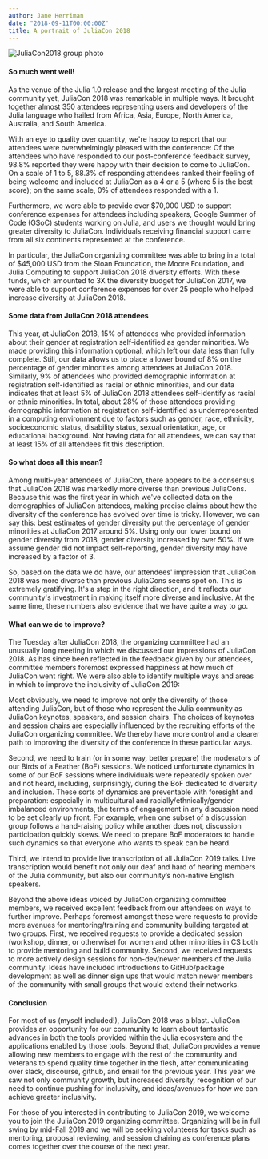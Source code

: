 ```yaml
---
author: Jane Herriman
date: "2018-09-11T00:00:00Z"
title: A portrait of JuliaCon 2018
---
```

![JuliaCon2018 group photo](/images/blog/2018-09-11-juliacon2018/JuliaCon2018_group_photo.jpg)

#### So much went well!

As the venue of the Julia 1.0 release and the largest meeting of the Julia community yet, JuliaCon 2018 was remarkable in multiple ways. It brought together almost 350 attendees representing users and developers of the Julia language who hailed from Africa, Asia, Europe, North America, Australia, and South America. 

With an eye to quality over quantity, we're happy to report that our attendees were overwhelmingly pleased with the conference: Of the attendees who have responded to our post-conference feedback survey, 98.8% reported they were happy with their decision to come to JuliaCon. On a scale of 1 to 5, 88.3% of responding attendees ranked their feeling of being welcome and included at JuliaCon as a 4 or a 5 (where 5 is the best score); on the same scale, 0% of attendees responded with a 1.

Furthermore, we were able to provide over $70,000 USD to support conference expenses for attendees including speakers, Google Summer of Code (GSoC) students working on Julia, and users we thought would bring greater diversity to JuliaCon. Individuals receiving financial support came from all six continents represented at the conference.

In particular, the JuliaCon organizing committee was able to bring in a total of $45,000 USD from the Sloan Foundation, the Moore Foundation, and Julia Computing to support JuliaCon 2018 diversity efforts. With these funds, which amounted to 3X the diversity budget for JuliaCon 2017, we were able to support conference expenses for over 25 people who helped increase diversity at JuliaCon 2018.

#### Some data from JuliaCon 2018 attendees

This year, at JuliaCon 2018, 15% of attendees who provided information about their gender at registration self-identified as gender minorities. We made providing this information optional, which left our data less than fully complete. Still, our data allows us to place a lower bound of 8% on the percentage of gender minorities among attendees at JuliaCon 2018. Similarly, 9% of attendees who provided demographic information at registration self-identified as racial or ethnic minorities, and our data indicates that at least 5% of JuliaCon 2018 attendees self-identify as racial or ethnic minorities. In total, about 28% of those attendees providing demographic information at registration self-identified as underrepresented in a computing environment due to factors such as gender, race, ethnicity, socioeconomic status, disability status, sexual orientation, age, or educational background. Not having data for all attendees, we can say that at least 15% of all attendees fit this description.

#### So what does all this mean?

Among multi-year attendees of JuliaCon, there appears to be a consensus that JuliaCon 2018 was markedly more diverse than previous JuliaCons. Because this was the first year in which we've collected data on the demographics of JuliaCon attendees, making precise claims about how the diversity of the conference has evolved over time is tricky. However, we can say this: best estimates of gender diversity put the percentage of gender minorities at JuliaCon 2017 around 5%. Using only our lower bound on gender diversity from 2018, gender diversity increased by over 50%. If we assume gender did not impact self-reporting, gender diversity may have increased by a factor of 3.

So, based on the data we do have, our attendees' impression that JuliaCon 2018 was more diverse than previous JuliaCons seems spot on. This is extremely gratifying. It's a step in the right direction, and it reflects our community's investment in making itself more diverse and inclusive. At the same time, these numbers also evidence that we have quite a way to go. 

#### What can we do to improve?

The Tuesday after JuliaCon 2018, the organizing committee had an unusually long meeting in which we discussed our impressions of JuliaCon 2018. As has since been reflected in the feedback given by our attendees, committee members foremost expressed happiness at how much of JuliaCon went right. We were also able to identify multiple ways and areas in which to improve the inclusivity of JuliaCon 2019:

Most obviously, we need to improve not only the diversity of those attending JuliaCon, but of those who represent the Julia community as JuliaCon keynotes, speakers, and session chairs. The choices of keynotes and session chairs are especially influenced by the recruiting efforts of the JuliaCon organizing committee. We thereby have more control and a clearer path to improving the diversity of the conference in these particular ways.

Second, we need to train (or in some way, better prepare) the moderators of our Birds of a Feather (BoF) sessions. We noticed unfortunate dynamics in some of our BoF sessions where individuals were repeatedly spoken over and not heard, including, surprisingly, during the BoF dedicated to diversity and inclusion. These sorts of dynamics are preventable with foresight and preparation: especially in multicultural and racially/ethnically/gender imbalanced environments, the terms of engagement in any discussion need to be set clearly up front. For example, when one subset of a discussion group follows a hand-raising policy while another does not, discussion participation quickly skews. We need to prepare BoF moderators to handle such dynamics so that everyone who wants to speak can be heard.

Third, we intend to provide live transcription of all JuliaCon 2019 talks. Live transcription would benefit not only our deaf and hard of hearing members of the Julia community, but also our community’s non-native English speakers.

Beyond the above ideas voiced by JuliaCon organizing committee members, we received excellent feedback from our attendees on ways to further improve. Perhaps foremost amongst these were requests to provide more avenues for mentoring/training and community building targeted at two groups. First, we received requests to provide a dedicated session (workshop, dinner, or otherwise) for women and other minorities in CS both to provide mentoring and build community. Second, we received requests to more actively design sessions for non-dev/newer members of the Julia community. Ideas have included introductions to GitHub/package development as well as dinner sign ups that would match newer members of the community with small groups that would extend their networks.

#### Conclusion

For most of us (myself included!), JuliaCon 2018 was a blast. JuliaCon provides an opportunity for our community to learn about fantastic advances in both the tools provided within the Julia ecosystem and the applications enabled by those tools. Beyond that, JuliaCon provides a venue allowing new members to engage with the rest of the community and veterans to spend quality time together in the flesh, after communicating over slack, discourse, github, and email for the previous year. This year we saw not only community growth, but increased diversity, recognition of our need to continue pushing for inclusivity, and ideas/avenues for how we can achieve greater inclusivity.

For those of you interested in contributing to JuliaCon 2019, we welcome you to join the JuliaCon 2019 organizing committee. Organizing will be in full swing by mid-Fall 2019 and we will be seeking volunteers for tasks such as mentoring, proposal reviewing, and session chairing as conference plans comes together over the course of the next year.
